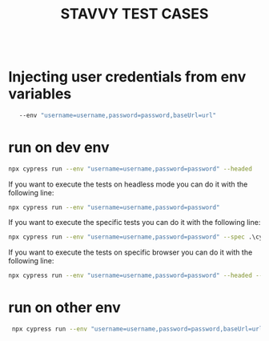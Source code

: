 <div align="center">
  <h1>STAVVY TEST CASES</h1>
  <br/>
  <br/>
</div>


# Injecting user credentials from env variables

```sh
   --env "username=username,password=password,baseUrl=url"
```
# run on dev env

 ```sh
npx cypress run --env "username=username,password=password" --headed
 ```

If you want to execute the tests on headless mode you can do it with the following line:
```sh
npx cypress run --env "username=username,password=password"
```

If you want to execute the specific tests you can do it with the following line:
```sh
npx cypress run --env "username=username,password=password" --spec .\cypress\integration\tests\component/component.spec.js
```

If you want to execute the tests on specific browser you can do it with the following line:
```sh
npx cypress run --env "username=username,password=password" --headed --browser firefox
```


 # run on other env
```sh
 npx cypress run --env "username=username,password=password,baseUrl=url"
 ```
